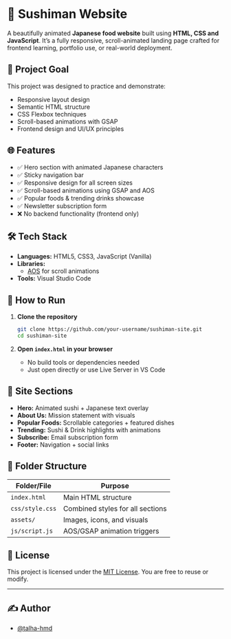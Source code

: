 # 🍣 Sushiman Website

A beautifully animated **Japanese food website** built using **HTML, CSS and JavaScript**. It’s a fully responsive, scroll-animated landing page crafted for frontend learning, portfolio use, or real-world deployment.

## 🧠 Project Goal

This project was designed to practice and demonstrate:
- Responsive layout design
- Semantic HTML structure
- CSS Flexbox techniques
- Scroll-based animations with GSAP
- Frontend design and UI/UX principles

## 🌐 Features

- ✅ Hero section with animated Japanese characters
- ✅ Sticky navigation bar
- ✅ Responsive design for all screen sizes
- ✅ Scroll-based animations using GSAP and AOS
- ✅ Popular foods & trending drinks showcase
- ✅ Newsletter subscription form
- ❌ No backend functionality (frontend only)

## 🛠 Tech Stack

- **Languages:** HTML5, CSS3, JavaScript (Vanilla)
- **Libraries:**
  - [AOS](https://michalsnik.github.io/aos/) for scroll animations
- **Tools:** Visual Studio Code

## 🚀 How to Run

1. **Clone the repository**
   ```bash
   git clone https://github.com/your-username/sushiman-site.git
   cd sushiman-site
   ```

2. **Open `index.html` in your browser**
   - No build tools or dependencies needed
   - Just open directly or use Live Server in VS Code

## 🧾 Site Sections

- **Hero:** Animated sushi + Japanese text overlay
- **About Us:** Mission statement with visuals
- **Popular Foods:** Scrollable categories + featured dishes
- **Trending:** Sushi & Drink highlights with animations
- **Subscribe:** Email subscription form
- **Footer:** Navigation + social links

## 📁 Folder Structure

| Folder/File       | Purpose                          |
|-------------------|----------------------------------|
| `index.html`      | Main HTML structure              |
| `css/style.css`   | Combined styles for all sections |
| `assets/`         | Images, icons, and visuals       |
| `js/script.js`    | AOS/GSAP animation triggers      |

## 📄 License

This project is licensed under the [MIT License](LICENSE). You are free to reuse or modify.

---

## ✍️ Author

- [@talha-hmd](https://github.com/talha-hmd)

